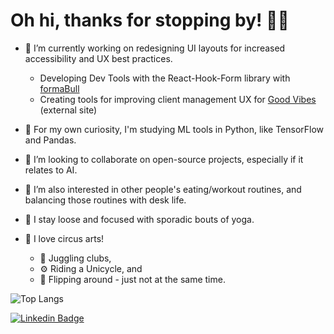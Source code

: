 # Oh hi, thanks for stopping by! 👋🏼
<!--
**windusayles/windusayles** is a ✨ _sPeCiAl_ ✨ repository because its `README.md` (this file) appears on your GitHub profile.
-->
- 🔭  I’m currently working on redesigning UI layouts for increased accessibility and UX best practices.
  - Developing Dev Tools with the React-Hook-Form library with [formaBull](https://github.com/oslabs-beta/formaBull)
  - Creating tools for improving client management UX for [Good Vibes](https://www.goodvibes.news) (external site)

- 🌱  For my own curiosity, I'm studying ML tools in Python, like TensorFlow and Pandas.

- 👯  I’m looking to collaborate on open-source projects, especially if it relates to AI.

- 🤔  I’m also interested in other people's eating/workout routines, and balancing those routines with desk life.

- 🧘  I stay loose and focused with sporadic bouts of yoga.

- 🎪  I love circus arts!
  - 🤹  Juggling clubs, 
  - ⚙️  Riding a Unicycle, and
  - 🤸  Flipping around - just not at the same time.

![Top Langs](https://github-readme-stats.vercel.app/api/top-langs?username=windusayles&show_icons=true&theme=dark&locale=en&layout=compact "Windu's Computer Linguistics")

 [![Linkedin Badge](https://img.shields.io/badge/-LinkedIn-0e76a8?style=flat-square&logo=Linkedin&logoColor=white)](https://linkedin.com/in/windusayles)
